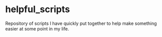 # helpful_scripts
Repository of scripts I have quickly put together to help make something easier at some point in my life.
